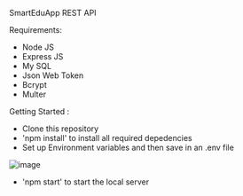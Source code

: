SmartEduApp REST API

 Requirements:
- Node JS
- Express JS
- My SQL
- Json Web Token
- Bcrypt
- Multer

Getting Started : 
- Clone this repository
- 'npm install' to install all required depedencies
- Set up Environment variables and then save in an .env file

![image](https://user-images.githubusercontent.com/76585953/136080162-13d16410-9a2b-4a20-bcb2-7da928856a81.png)

- 'npm start' to start the local server

